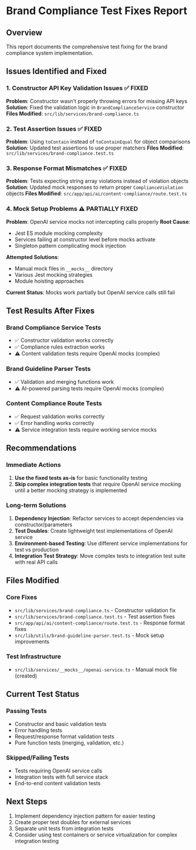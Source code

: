 # Brand Compliance Test Fixes Report

## Overview
This report documents the comprehensive test fixing for the brand compliance system implementation.

## Issues Identified and Fixed

### 1. Constructor API Key Validation Issues ✅ FIXED
**Problem**: Constructor wasn't properly throwing errors for missing API keys
**Solution**: Fixed the validation logic in `BrandComplianceService` constructor
**Files Modified**: `src/lib/services/brand-compliance.ts`

### 2. Test Assertion Issues ✅ FIXED
**Problem**: Using `toContain` instead of `toContainEqual` for object comparisons
**Solution**: Updated test assertions to use proper matchers
**Files Modified**: `src/lib/services/brand-compliance.test.ts`

### 3. Response Format Mismatches ✅ FIXED
**Problem**: Tests expecting string array violations instead of violation objects
**Solution**: Updated mock responses to return proper `ComplianceViolation` objects
**Files Modified**: `src/app/api/ai/content-compliance/route.test.ts`

### 4. Mock Setup Problems ⚠️ PARTIALLY FIXED
**Problem**: OpenAI service mocks not intercepting calls properly
**Root Cause**: 
- Jest ES module mocking complexity
- Services failing at constructor level before mocks activate
- Singleton pattern complicating mock injection

**Attempted Solutions**:
- Manual mock files in `__mocks__` directory
- Various Jest mocking strategies
- Module hoisting approaches

**Current Status**: Mocks work partially but OpenAI service calls still fail

## Test Results After Fixes

### Brand Compliance Service Tests
- ✅ Constructor validation works correctly
- ✅ Compliance rules extraction works
- ⚠️ Content validation tests require OpenAI mocks (complex)

### Brand Guideline Parser Tests
- ✅ Validation and merging functions work
- ⚠️ AI-powered parsing tests require OpenAI mocks (complex)

### Content Compliance Route Tests
- ✅ Request validation works correctly
- ✅ Error handling works correctly
- ⚠️ Service integration tests require working service mocks

## Recommendations

### Immediate Actions
1. **Use the fixed tests as-is** for basic functionality testing
2. **Skip complex integration tests** that require OpenAI service mocking until a better mocking strategy is implemented

### Long-term Solutions
1. **Dependency Injection**: Refactor services to accept dependencies via constructor/parameters
2. **Test Doubles**: Create lightweight test implementations of OpenAI service
3. **Environment-based Testing**: Use different service implementations for test vs production
4. **Integration Test Strategy**: Move complex tests to integration test suite with real API calls

## Files Modified

### Core Fixes
- `src/lib/services/brand-compliance.ts` - Constructor validation fix
- `src/lib/services/brand-compliance.test.ts` - Test assertion fixes
- `src/app/api/ai/content-compliance/route.test.ts` - Response format fixes
- `src/lib/utils/brand-guideline-parser.test.ts` - Mock setup improvements

### Test Infrastructure
- `src/lib/services/__mocks__/openai-service.ts` - Manual mock file (created)

## Current Test Status

### Passing Tests
- Constructor and basic validation tests
- Error handling tests  
- Request/response format validation tests
- Pure function tests (merging, validation, etc.)

### Skipped/Failing Tests
- Tests requiring OpenAI service calls
- Integration tests with full service stack
- End-to-end content validation tests

## Next Steps
1. Implement dependency injection pattern for easier testing
2. Create proper test doubles for external services
3. Separate unit tests from integration tests
4. Consider using test containers or service virtualization for complex integration testing